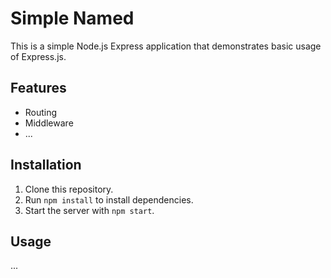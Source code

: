 # Simple Named

This is a simple Node.js Express application that demonstrates basic usage of Express.js.

## Features

- Routing
- Middleware
- ...

## Installation

1. Clone this repository.
2. Run `npm install` to install dependencies.
3. Start the server with `npm start`.

## Usage

...

